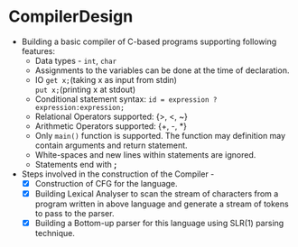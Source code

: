 # CompilerDesign

* Building a basic compiler of C-based programs supporting following features:
  * Data types - ```int```, ```char```
  * Assignments to the variables can be done at the time of declaration.
  * IO  ```get x;```(taking x as input from stdin)\
        ```put x;```(printing x at stdout)
  * Conditional statement syntax:
     ```id = expression ? expression:expression;```
  * Relational Operators supported: {>, <, ~}
  * Arithmetic Operators supported: {+, -, *}
  * Only ```main()``` function is supported. The function may definition may contain arguments and return statement.
  * White-spaces and new lines within statements are ignored.
  * Statements end with **;**
* Steps involved in the construction of the Compiler - 
  * [x] Construction of CFG for the language.
  * [x] Building Lexical Analyser to scan the stream of characters from a program written in above language and generate a stream of tokens to pass to the parser.
  * [x] Building a Bottom-up parser for this language using SLR(1) parsing technique.

